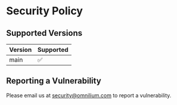 # Security Policy

## Supported Versions

| Version | Supported          |
| ------- | ------------------ |
| main    | :white_check_mark: |

## Reporting a Vulnerability

Please email us at security@omnilium.com to report a vulnerability.
